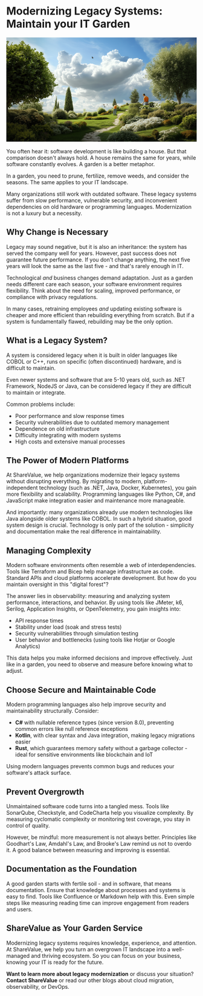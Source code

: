 # Modernizing Legacy Systems: Maintain your IT Garden

![The digital garden](./images/2025-04-03_digital-garden.png)

You often hear it: software development is like building a house.
But that comparison doesn't always hold.
A house remains the same for years, while software constantly evolves.
A garden is a better metaphor.

In a garden, you need to prune, fertilize, remove weeds, and consider the seasons.
The same applies to your IT landscape.

Many organizations still work with outdated software.
These legacy systems suffer from slow performance, vulnerable security, and inconvenient dependencies on old hardware or programming languages.
Modernization is not a luxury but a necessity.

## Why Change is Necessary

Legacy may sound negative, but it is also an inheritance: the system has served the company well for years.
However, past success does not guarantee future performance.
If you don't change anything, the next five years will look the same as the last five - and that's rarely enough in IT.

Technological _and_ business changes demand adaptation.
Just as a garden needs different care each season, your software environment requires flexibility.
Think about the need for scaling, improved performance, or compliance with privacy regulations.

In many cases, retraining employees _and_ updating existing software is cheaper and more efficient than rebuilding everything from scratch.
But if a system is fundamentally flawed, rebuilding may be the only option.

## What is a Legacy System?

A system is considered legacy when it is built in older languages like COBOL or C++, runs on specific (often discontinued) hardware, and is difficult to maintain.

Even newer systems and software that are 5-10 years old, such as .NET Framework, NodeJS or Java, can be considered legacy if they are difficult to maintain or integrate.

Common problems include:

- Poor performance and slow response times
- Security vulnerabilities due to outdated memory management
- Dependence on old infrastructure
- Difficulty integrating with modern systems
- High costs and extensive manual processes

## The Power of Modern Platforms

At ShareValue, we help organizations modernize their legacy systems without disrupting everything.
By migrating to modern, platform-independent technology (such as .NET, Java, Docker, Kubernetes), you gain more flexibility and scalability.
Programming languages like Python, C#, and JavaScript make integration easier and maintenance more manageable.

And importantly: many organizations already use modern technologies like Java alongside older systems like COBOL.
In such a hybrid situation, good system design is crucial.
Technology is only part of the solution - simplicity and documentation make the real difference in maintainability.

## Managing Complexity

Modern software environments often resemble a web of interdependencies.
Tools like Terraform and Bicep help manage infrastructure as code.
Standard APIs and cloud platforms accelerate development.
But how do you maintain oversight in this "digital forest"?

The answer lies in observability: measuring and analyzing system performance, interactions, and behavior.
By using tools like JMeter, k6, Serilog, Application Insights, or OpenTelemetry, you gain insights into:

- API response times
- Stability under load (soak and stress tests)
- Security vulnerabilities through simulation testing
- User behavior and bottlenecks (using tools like Hotjar or Google Analytics)

This data helps you make informed decisions and improve effectively.
Just like in a garden, you need to observe and measure before knowing what to adjust.

## Choose Secure and Maintainable Code

Modern programming languages also help improve security and maintainability structurally.
Consider:

- **C#** with nullable reference types (since version 8.0), preventing common errors like null reference exceptions
- **Kotlin**, with clear syntax and Java integration, making legacy migrations easier
- **Rust**, which guarantees memory safety without a garbage collector - ideal for sensitive environments like blockchain and IoT

Using modern languages prevents common bugs and reduces your software's attack surface.

## Prevent Overgrowth

Unmaintained software code turns into a tangled mess.
Tools like SonarQube, Checkstyle, and CodeCharta help you visualize complexity.
By measuring cyclomatic complexity or monitoring test coverage, you stay in control of quality.

However, be mindful: more measurement is not always better.
Principles like Goodhart's Law, Amdahl's Law, and Brooke's Law remind us not to overdo it.
A good balance between measuring and improving is essential.

## Documentation as the Foundation

A good garden starts with fertile soil - and in software, that means documentation.
Ensure that knowledge about processes and systems is easy to find.
Tools like Confluence or Markdown help with this.
Even simple steps like measuring reading time can improve engagement from readers and users.

## ShareValue as Your Garden Service

Modernizing legacy systems requires knowledge, experience, and attention.
At ShareValue, we help you turn an overgrown IT landscape into a well-managed and thriving ecosystem.
So you can focus on your business, knowing your IT is ready for the future.

**Want to learn more about legacy modernization** or discuss your situation?
**Contact ShareValue** or read our other blogs about cloud migration, observability, or DevOps.
